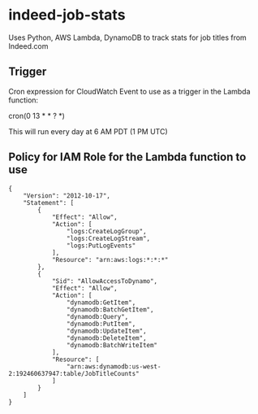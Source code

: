 # indeed-job-stats
Uses Python, AWS Lambda, DynamoDB to track stats for job titles from Indeed.com

## Trigger

Cron expression for CloudWatch Event to use as a trigger in the Lambda function:

cron(0 13 * * ? *)

This will run every day at 6 AM PDT (1 PM UTC)

## Policy for IAM Role for the Lambda function to use

    {
        "Version": "2012-10-17",
        "Statement": [
            {
                "Effect": "Allow",
                "Action": [
                    "logs:CreateLogGroup",
                    "logs:CreateLogStream",
                    "logs:PutLogEvents"
                ],
                "Resource": "arn:aws:logs:*:*:*"
            },
            {
                "Sid": "AllowAccessToDynamo",
                "Effect": "Allow",
                "Action": [
                    "dynamodb:GetItem",
                    "dynamodb:BatchGetItem",
                    "dynamodb:Query",
                    "dynamodb:PutItem",
                    "dynamodb:UpdateItem",
                    "dynamodb:DeleteItem",
                    "dynamodb:BatchWriteItem"
                ],
                "Resource": [
                    "arn:aws:dynamodb:us-west-2:192460637947:table/JobTitleCounts"
                ]
            }
        ]
    }
